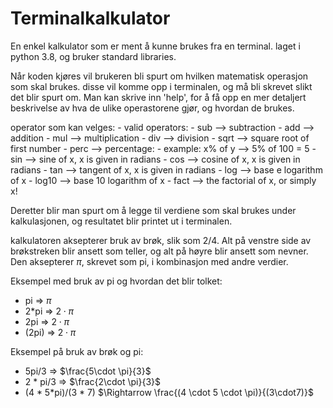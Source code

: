 # Terminalkalkulator

En enkel kalkulator som er ment å kunne brukes fra en terminal. laget i python 3.8, og bruker
standard libraries. 

Når koden kjøres vil brukeren bli spurt om hvilken matematisk operasjon som skal brukes. 
disse vil komme opp i terminalen, og må bli skrevet slikt det blir spurt om. Man kan 
skrive inn 'help', for å få opp en mer detaljert beskrivelse av hva de ulike operastorene 
gjør, og hvordan de brukes. 

operator som kan velges:
	- valid operators:
	- sub --> subtraction
	- add --> addition
	- mul --> multiplication
	- div --> division
	- sqrt --> square root of first number
	- perc --> percentage:
	  - example: x% of y --> 5% of 100 = 5
	- sin --> sine of x, x is given in radians
	- cos --> cosine of x, x is given in radians
	- tan --> tangent of x, x is given in radians
	- log --> base e logarithm of x
	- log10 --> base 10 logarithm of x
	- fact --> the factorial of x, or simply x!

Deretter blir man spurt om å legge til verdiene som skal brukes under kalkulasjonen, og
resultatet blir printet ut i terminalen.




kalkulatoren aksepterer bruk av brøk, slik som 2/4. Alt på venstre side
av brøkstreken blir ansett som teller, og alt på høyre blir ansett som nevner. Den aksepterer $\pi$, skrevet
som pi, i kombinasjon med andre verdier.

Eksempel med bruk av pi og hvordan det blir tolket: 
  - pi $\Rightarrow$ $\pi$
  - 2*pi $\Rightarrow$ $2 \cdot \pi$
  - 2pi $\Rightarrow$ $2 \cdot \pi$ 
  - (2pi) $\Rightarrow$ $2 \cdot \pi$

Eksempel på bruk av brøk og pi: 
  - 5pi/3 $\Rightarrow$ $\frac{5\cdot \pi}{3}$
  - 2 * pi/3 $\Rightarrow$ $\frac{2\cdot \pi}{3}$
  - (4 * 5*pi)/(3 * 7) $\Rightarrow \frac{(4 \cdot 5 \cdot \pi)}{(3\cdot7)}$


